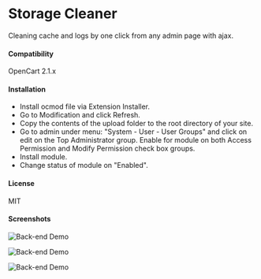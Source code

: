 # Storage Cleaner

Cleaning cache and logs by one click from any admin page with ajax.

#### Compatibility

OpenCart 2.1.x

#### Installation

* Install ocmod file via Extension Installer.
* Go to Modification and click Refresh.
* Copy the contents of the upload folder to the root directory of your site.
* Go to admin under menu: "System - User - User Groups" and click on edit on the Top Administrator group. Enable for module on both Access Permission and Modify Permission check box groups.
* Install module.
* Change status of module on "Enabled".

#### License

MIT

#### Screenshots
![Back-end Demo](https://github.com/p0v1n0m/opencart_storage_cleaner/blob/master/screenshots/01.jpg)

![Back-end Demo](https://github.com/p0v1n0m/opencart_storage_cleaner/blob/master/screenshots/02.jpg)

![Back-end Demo](https://github.com/p0v1n0m/opencart_storage_cleaner/blob/master/screenshots/03.jpg)